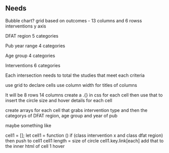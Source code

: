 ## Needs
Bubble chart?
grid based on outcomes - 13 columns and 6 rowss interventions y axis

DFAT region
5 categories

Pub year range
4 categories

Age group
4 categories

Interventions 
6 categories

Each intersection needs to total the studies that meet each criteria

use grid to declare cells use column width for titles of columns

It will be 8 rows 14 columns
create a .{} in css for each cell then use that to insert the circle size and hover details for each cell

create arrays for each cell that grabs intervention type and then the categorys of DFAT region, age group and year of pub

maybe something like 


cell1 = [];
let cell1 = function () if (class intervention x and class dfat region)    then push to cell1
cell1 length = size of circle
cell1.key.link[each] add that to the inner html of cell 1 hover







